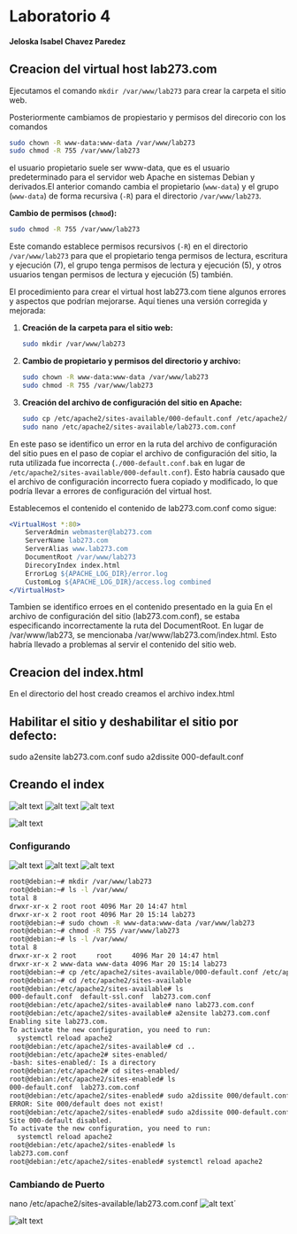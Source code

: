 # Laboratorio 4
#### Jeloska Isabel Chavez Paredez
## Creacion  del virtual host lab273.com
Ejecutamos el comando  `mkdir /var/www/lab273` para crear la carpeta el sitio web. 

Posteriormente cambiamos de propiestario y permisos del direcorio con los comandos
```bash
sudo chown -R www-data:www-data /var/www/lab273
sudo chmod -R 755 /var/www/lab273

```
el usuario propietario suele ser www-data, que es el usuario predeterminado para el servidor web Apache en sistemas Debian y derivados.El anterior comando cambia el propietario (`www-data`) y el grupo (`www-data`) de forma recursiva (`-R`) para el directorio `/var/www/lab273`.

**Cambio de permisos (`chmod`):**

```bash
sudo chmod -R 755 /var/www/lab273
```

Este comando establece permisos recursivos (`-R`) en el directorio `/var/www/lab273` para que el propietario tenga permisos de lectura, escritura y ejecución (7), el grupo tenga permisos de lectura y ejecución (5), y otros usuarios tengan permisos de lectura y ejecución (5) también.

El procedimiento para crear el virtual host lab273.com tiene algunos errores y aspectos que podrían mejorarse. Aquí tienes una versión corregida y mejorada:

1. **Creación de la carpeta para el sitio web:**
   ```bash
   sudo mkdir /var/www/lab273
   ```

2. **Cambio de propietario y permisos del directorio y archivo:**
   ```bash
   sudo chown -R www-data:www-data /var/www/lab273
   sudo chmod -R 755 /var/www/lab273
   ```

3. **Creación del archivo de configuración del sitio en Apache:**
   ```bash
   sudo cp /etc/apache2/sites-available/000-default.conf /etc/apache2/sites-available/lab273.com.conf
   sudo nano /etc/apache2/sites-available/lab273.com.conf
   ```
   

En este paso se identifico un error en la ruta del archivo de configuración del sitio pues en el paso de copiar el archivo de configuración del sitio, la ruta utilizada fue incorrecta (`./000-default.conf.bak` en lugar de `/etc/apache2/sites-available/000-default.conf`). Esto habría causado que el archivo de configuración incorrecto fuera copiado y modificado, lo que podría llevar a errores de configuración del virtual host.

Establecemos el contenido el contenido de lab273.com.conf como sigue:
   ```apache
   <VirtualHost *:80>
       ServerAdmin webmaster@lab273.com
       ServerName lab273.com
       ServerAlias www.lab273.com
       DocumentRoot /var/www/lab273
       DirecoryIndex index.html 
       ErrorLog ${APACHE_LOG_DIR}/error.log
       CustomLog ${APACHE_LOG_DIR}/access.log combined
   </VirtualHost>
   ```
Tambien se identifico erroes en el contenido presentado en la guia En el archivo de configuración del sitio (lab273.com.conf), se estaba especificando incorrectamente la ruta del DocumentRoot. En lugar de /var/www/lab273, se mencionaba /var/www/lab273.com/index.html. Esto habría llevado a problemas al servir el contenido del sitio web.

## Creacion del index.html
En el directorio del host creado creamos el archivo index.html

## Habilitar el sitio y deshabilitar el sitio por defecto:

sudo a2ensite lab273.com.conf
sudo a2dissite 000-default.conf



## Creando el index
![alt text](image.png)
![alt text](image-1.png)
![alt text](image-2.png)


![alt text](image-3.png)


### Configurando
![alt text](image-4.png)
![alt text](image-5.png)
![alt text](image-6.png)

```bash
root@debian:~# mkdir /var/www/lab273
root@debian:~# ls -l /var/www/
total 8
drwxr-xr-x 2 root root 4096 Mar 20 14:47 html
drwxr-xr-x 2 root root 4096 Mar 20 15:14 lab273
root@debian:~# sudo chown -R www-data:www-data /var/www/lab273
root@debian:~# chmod -R 755 /var/www/lab273
root@debian:~# ls -l /var/www/
total 8
drwxr-xr-x 2 root     root     4096 Mar 20 14:47 html
drwxr-xr-x 2 www-data www-data 4096 Mar 20 15:14 lab273
root@debian:~# cp /etc/apache2/sites-available/000-default.conf /etc/apache2/sites-available/lab273.com.conf
root@debian:~# cd /etc/apache2/sites-available
root@debian:/etc/apache2/sites-available# ls 
000-default.conf  default-ssl.conf  lab273.com.conf
root@debian:/etc/apache2/sites-available# nano lab273.com.conf 
root@debian:/etc/apache2/sites-available# a2ensite lab273.com.conf
Enabling site lab273.com.
To activate the new configuration, you need to run:
  systemctl reload apache2
root@debian:/etc/apache2/sites-available# cd ..
root@debian:/etc/apache2# sites-enabled/
-bash: sites-enabled/: Is a directory
root@debian:/etc/apache2# cd sites-enabled/
root@debian:/etc/apache2/sites-enabled# ls
000-default.conf  lab273.com.conf
root@debian:/etc/apache2/sites-enabled# sudo a2dissite 000/default.conf
ERROR: Site 000/default does not exist!
root@debian:/etc/apache2/sites-enabled# sudo a2dissite 000-default.conf
Site 000-default disabled.
To activate the new configuration, you need to run:
  systemctl reload apache2
root@debian:/etc/apache2/sites-enabled# ls
lab273.com.conf
root@debian:/etc/apache2/sites-enabled# systemctl reload apache2

```

### Cambiando de Puerto

nano /etc/apache2/sites-available/lab273.com.conf
![alt text](image-7.png)´

![alt text](image-8.png)